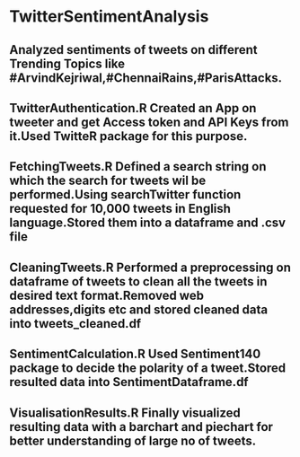# TwitterSentimentAnalysis
Analyzed sentiments of tweets on different Trending Topics like #ArvindKejriwal,#ChennaiRains,#ParisAttacks.
--------
TwitterAuthentication.R
Created an App on tweeter and get Access token and API Keys from it.Used TwitteR package for this purpose.
--------
FetchingTweets.R
Defined a search string on which the search for tweets wil be performed.Using searchTwitter function requested for 10,000 tweets in English language.Stored them into a dataframe and .csv file
--------
CleaningTweets.R
Performed a preprocessing on dataframe of tweets to clean all the tweets in desired text format.Removed web addresses,digits etc and stored cleaned data into tweets_cleaned.df
--------
SentimentCalculation.R
Used Sentiment140 package to decide the polarity of a tweet.Stored resulted data into  SentimentDataframe.df
--------
VisualisationResults.R
Finally visualized resulting data with a barchart and piechart for better understanding of large no of tweets.
--------



